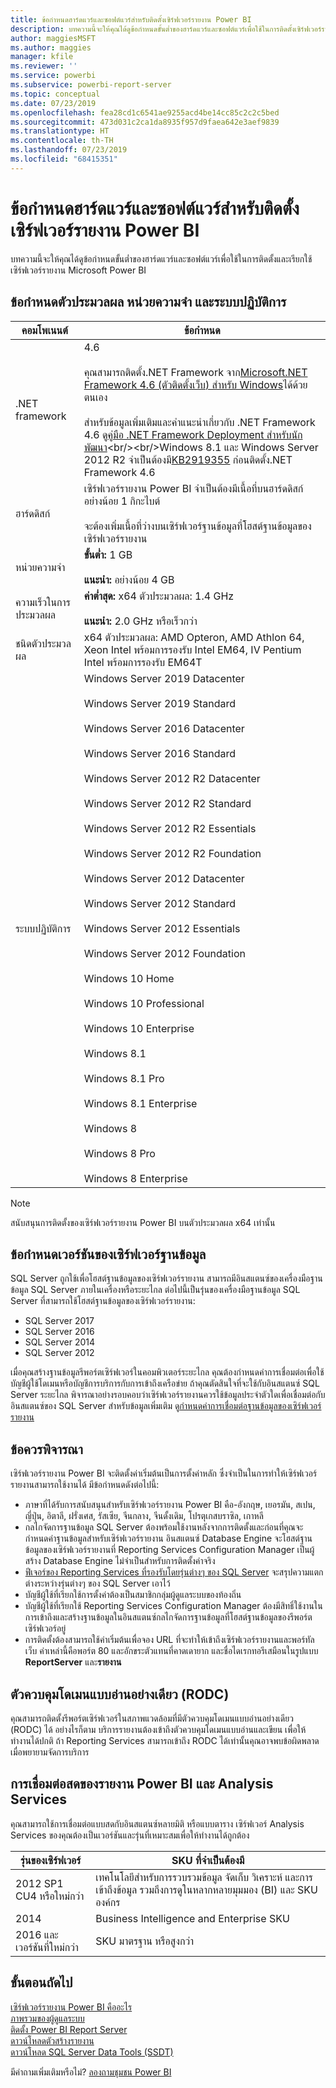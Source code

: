 ```yaml
---
title: ข้อกำหนดฮาร์ดแวร์และซอฟต์แวร์สำหรับติดตั้งเซิร์ฟเวอร์รายงาน Power BI
description: บทความนี้จะให้คุณได้ดูข้อกำหนดขั้นต่ำของฮาร์ดแวร์และซอฟต์แวร์เพื่อใช้ในการติดตั้งเซิร์ฟเวอร์รายงาน Power BI
author: maggiesMSFT
ms.author: maggies
manager: kfile
ms.reviewer: ''
ms.service: powerbi
ms.subservice: powerbi-report-server
ms.topic: conceptual
ms.date: 07/23/2019
ms.openlocfilehash: fea28cd1c6541ae9255acd4be14cc85c2c2c5bed
ms.sourcegitcommit: 473d031c2ca1da8935f957d9faea642e3aef9839
ms.translationtype: HT
ms.contentlocale: th-TH
ms.lasthandoff: 07/23/2019
ms.locfileid: "68415351"
---
```

# <a name="hardware-and-software-requirements-for-installing-power-bi-report-server"></a>ข้อกำหนดฮาร์ดแวร์และซอฟต์แวร์สำหรับติดตั้งเซิร์ฟเวอร์รายงาน Power BI

บทความนี้จะให้คุณได้ดูข้อกำหนดขั้นต่ำของฮาร์ดแวร์และซอฟต์แวร์เพื่อใช้ในการติดตั้งและเรียกใช้เซิร์ฟเวอร์รายงาน Microsoft Power BI

## <a name="processor-memory-and-operating-system-requirements"></a>ข้อกำหนดตัวประมวลผล หน่วยความจำ และระบบปฏิบัติการ

| คอมโพเนนต์ | ข้อกำหนด |
| --- | --- |
| .NET framework |4.6<br><br>คุณสามารถติดตั้ง.NET Framework จาก[Microsoft.NET Framework 4.6 (ตัวติดตั้งเว็บ) สำหรับ Windows](http://support.microsoft.com/kb/3045560)ได้ด้วยตนเอง<br/><br/> สำหรับข้อมูลเพิ่มเติมและคำแนะนำเกี่ยวกับ .NET Framework 4.6 ดู[คู่มือ .NET Framework Deployment สำหรับนักพัฒนา](http://msdn.microsoft.com/library/ee942965\(v=vs.110\).aspx)<br/><br/>Windows 8.1 และ Windows Server 2012 R2 จำเป็นต้องมี[KB2919355](http://support.microsoft.com/kb/2919355) ก่อนติดตั้ง.NET Framework 4.6 |
| ฮาร์ดดิสก์ |เซิร์ฟเวอร์รายงาน Power BI จำเป็นต้องมีเนื้อที่บนฮาร์ดดิสก์อย่างน้อย 1 กิกะไบต์<br><br>จะต้องเพิ่มเนื้อที่ว่างบนเซิร์ฟเวอร์ฐานข้อมูลที่โฮสต์ฐานข้อมูลของเซิร์ฟเวอร์รายงาน |
| หน่วยความจำ |**ขั้นต่ำ:** 1 GB<br/><br/> **แนะนำ:** อย่างน้อย 4 GB |
| ความเร็วในการประมวลผล |**ค่าต่ำสุด:** x64 ตัวประมวลผล: 1.4 GHz<br/><br/> **แนะนำ:** 2.0 GHz หรือเร็วกว่า |
| ชนิดตัวประมวลผล |x64 ตัวประมวลผล: AMD Opteron, AMD Athlon 64, Xeon Intel พร้อมการรองรับ Intel EM64, IV Pentium Intel พร้อมการรองรับ EM64T |
| ระบบปฏิบัติการ |Windows Server 2019 Datacenter<br><br>Windows Server 2019 Standard<br><br>Windows Server 2016 Datacenter<br><br>Windows Server 2016 Standard<br><br>Windows Server 2012 R2 Datacenter<br><br>Windows Server 2012 R2 Standard<br><br>Windows Server 2012 R2 Essentials<br><br>Windows Server 2012 R2 Foundation<br><br>Windows Server 2012 Datacenter<br><br>Windows Server 2012 Standard<br><br>Windows Server 2012 Essentials<br><br>Windows Server 2012 Foundation<br><br>Windows 10 Home<br><br>Windows 10 Professional<br><br>Windows 10 Enterprise<br><br>Windows 8.1<br><br>Windows 8.1 Pro<br><br>Windows 8.1 Enterprise<br><br>Windows 8<br><br>Windows 8 Pro<br><br>Windows 8 Enterprise |

> [!NOTE]
> สนับสนุนการติดตั้งของเซิร์ฟเวอร์รายงาน Power BI บนตัวประมวลผล x64 เท่านั้น


## <a name="database-server-version-requirements"></a>ข้อกำหนดเวอร์ชันของเซิร์ฟเวอร์ฐานข้อมูล

SQL Server ถูกใช้เพื่อโฮสต์ฐานข้อมูลของเซิร์ฟเวอร์รายงาน สามารถมีอินสแตนซ์ของเครื่องมือฐานข้อมูล SQL Server ภายในเครื่องหรือระยะไกล ต่อไปนี้เป็นรุ่นของเครื่องมือฐานข้อมูล SQL Server ที่สามารถใช้โฮสต์ฐานข้อมูลของเซิร์ฟเวอร์รายงาน:

* SQL Server 2017
* SQL Server 2016
* SQL Server 2014
* SQL Server 2012

เมื่อคุณสร้างฐานข้อมูลรีพอร์ตเซิร์ฟเวอร์ในคอมพิวเตอร์ระยะไกล คุณต้องกำหนดค่าการเชื่อมต่อเพื่อใช้บัญชีผู้ใช้โดเมนหรือบัญชีการบริการกับการเข้าถึงเครือข่าย ถ้าคุณตัดสินใจที่จะใช้กับอินสแตนซ์ SQL Server ระยะไกล พิจารณาอย่างรอบคอบว่าเซิร์ฟเวอร์รายงานควรใช้ข้อมูลประจำตัวใดเพื่อเชื่อมต่อกับอินสแตนซ์ของ SQL Server สำหรับข้อมูลเพิ่มเติม ดู[กำหนดค่าการเชื่อมต่อฐานข้อมูลของเซิร์ฟเวอร์รายงาน](https://docs.microsoft.com/sql/reporting-services/install-windows/configure-a-report-server-database-connection-ssrs-configuration-manager)

## <a name="considerations"></a>ข้อควรพิจารณา

เซิร์ฟเวอร์รายงาน Power BI จะติดตั้งค่าเริ่มต้นเป็นการตั้งค่าหลัก ซึ่งจำเป็นในการทำให้เซิร์ฟเวอร์รายงานสามารถใช้งานได้ มีข้อกำหนดดังต่อไปนี้:

* ภาษาที่ได้รับการสนับสนุนสำหรับเซิร์ฟเวอร์รายงาน Power BI คือ-อังกฤษ, เยอรมัน, สเปน, ญี่ปุ่น, อิตาลี, ฝรั่งเศส, รัสเซีย, จีนกลาง, จีนดั้งเดิม, โปรตุเกสบราซิล, เกาหลี
* กลไกจัดการฐานข้อมูล SQL Server ต้องพร้อมใช้งานหลังจากการติดตั้งและก่อนที่คุณจะกำหนดค่าฐานข้อมูลสำหรับเซิร์ฟเวอร์รายงาน อินสแตนซ์ Database Engine จะโฮสต์ฐานข้อมูลของเซิร์ฟเวอร์รายงานที่ Reporting Services Configuration Manager เป็นผู้สร้าง Database Engine ไม่จำเป็นสำหรับการติดตั้งค่าจริง
* [ฟีเจอร์ของ Reporting Services ที่รองรับโดยรุ่นต่างๆ ของ SQL Server](https://docs.microsoft.com/sql/reporting-services/reporting-services-features-supported-by-the-editions-of-sql-server-2016) จะสรุปความแตกต่างระหว่างรุ่นต่างๆ ของ SQL Server เอาไว้
* บัญชีผู้ใช้ที่เรียกใช้การตั้งค่าต้องเป็นสมาชิกกลุ่มผู้ดูแลระบบของท้องถิ่น
* บัญชีผู้ใช้ที่เรียกใช้ Reporting Services Configuration Manager ต้องมีสิทธิ์ใช้งานในการเข้าถึงและสร้างฐานข้อมูลในอินสแตนซ์กลไกจัดการฐานข้อมูลที่โฮสต์ฐานข้อมูลของรีพอร์ตเซิร์ฟเวอร์อยู่
* การติดตั้งต้องสามารถใช้ค่าเริ่มต้นเพื่อจอง URL ที่จะทำให้เข้าถึงเซิร์ฟเวอร์รายงานและพอร์ทัลเว็บ ค่าเหล่านี้คือพอร์ต 80 และอักขระตัวแทนที่คาดเดายาก และชื่อไดเรกทอรีเสมือนในรูปแบบ **ReportServer** และ**รายงาน**

## <a name="read-only-domain-controller-rodc"></a>ตัวควบคุมโดเมนแบบอ่านอย่างเดียว (RODC)

 คุณสามารถติดตั้งรีพอร์ตเซิร์ฟเวอร์ในสภาพแวดล้อมที่มีตัวควบคุมโดเมนแบบอ่านอย่างเดียว (RODC) ได้ อย่างไรก็ตาม บริการรายงานต้องเข้าถึงตัวควบคุมโดเมนแบบอ่านและเขียน เพื่อให้ทำงานได้ปกติ ถ้า Reporting Services สามารถเข้าถึง RODC ได้เท่านั้นคุณอาจพบข้อผิดพลาดเมื่อพยายามจัดการบริการ

## <a name="power-bi-reports-and-analysis-services-live-connections"></a>การเชื่อมต่อสดของรายงาน Power BI และ Analysis Services

คุณสามารถใช้การเชื่อมต่อแบบสดกับอินสแตนซ์หลายมิติ หรือแบบตาราง เซิร์ฟเวอร์ Analysis Services ของคุณต้องเป็นเวอร์ชันและรุ่นที่เหมาะสมเพื่อให้ทำงานได้ถูกต้อง

| **รุ่นของเซิร์ฟเวอร์** | **SKU ที่จำเป็นต้องมี** |
| --- | --- |
| 2012 SP1 CU4 หรือใหม่กว่า |เทคโนโลยีสำหรับการรวบรวมข้อมูล จัดเก็บ วิเคราะห์ และการเข้าถึงข้อมูล รวมถึงการดูในหลากหลายมุมมอง (BI) และ SKU องค์กร |
| 2014 |Business Intelligence and Enterprise SKU |
| 2016 และเวอร์ชันที่ใหม่กว่า |SKU มาตรฐาน หรือสูงกว่า |

## <a name="next-steps"></a>ขั้นตอนถัดไป

[เซิร์ฟเวอร์รายงาน Power BI คืออะไร](get-started.md)  
[ภาพรวมของผู้ดูแลระบบ](admin-handbook-overview.md)  
[ติดตั้ง Power BI Report Server](install-report-server.md)  
[ดาวน์โหลดตัวสร้างรายงาน](https://www.microsoft.com/download/details.aspx?id=53613)  
[ดาวน์โหลด SQL Server Data Tools (SSDT)](http://go.microsoft.com/fwlink/?LinkID=616714)

มีคำถามเพิ่มเติมหรือไม่? [ลองถามชุมชน Power BI](https://community.powerbi.com/)
